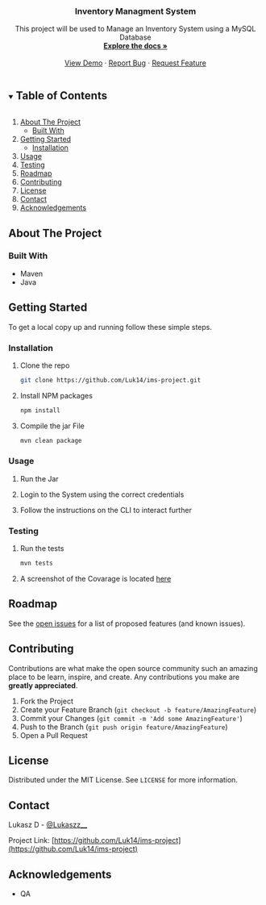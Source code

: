  <h3 align="center">Inventory Managment System</h3>

  <p align="center">
    This project will be used to Manage an Inventory System using a MySQL Database
    <br />
    <a href="https://github.com/Luk14/ims-project"><strong>Explore the docs »</strong></a>
    <br />
    <br />
    <a href="https://github.com/Luk14/ims-project">View Demo</a>
    ·
    <a href="https://github.com/Luk14/ims-project/issues">Report Bug</a>
    ·
    <a href="https://github.com/Luk14/ims-project/issues">Request Feature</a>
  </p>
</p>



<!-- TABLE OF CONTENTS -->
<details open="open">
  <summary><h2 style="display: inline-block">Table of Contents</h2></summary>
  <ol>
    <li>
      <a href="#about-the-project">About The Project</a>
      <ul>
        <li><a href="#built-with">Built With</a></li>
      </ul>
    </li>
    <li>
      <a href="#getting-started">Getting Started</a>
      <ul>
        <li><a href="#installation">Installation</a></li>
      </ul>
    </li>
    <li><a href="#usage">Usage</a></li>
	<li><a href="#testing">Testing</a></li>
    <li><a href="#roadmap">Roadmap</a></li>
    <li><a href="#contributing">Contributing</a></li>
    <li><a href="#license">License</a></li>
    <li><a href="#contact">Contact</a></li>
    <li><a href="#acknowledgements">Acknowledgements</a></li>
  </ol>
</details>



<!-- ABOUT THE PROJECT -->
## About The Project

### Built With

* []()Maven
* []()Java



<!-- GETTING STARTED -->
## Getting Started

To get a local copy up and running follow these simple steps.

### Installation

1. Clone the repo
   ```sh
   git clone https://github.com/Luk14/ims-project.git
   ```
2. Install NPM packages
   ```sh
   npm install
   ```
   
3. Compile the jar File
   ```sh
   mvn clean package
   ```
   
<!-- USAGE -->
### Usage

1. Run the Jar

2. Login to the System using the correct credentials

3. Follow the instructions on the CLI to interact further
   
   
### Testing

1. Run the tests
   ```sh
   mvn tests
   ```
   
2. A screenshot of the Covarage is located [here](https://github.com/Luk14/ims-project/tree/main/Documentations/Screenshots)

<!-- ROADMAP -->
## Roadmap

See the [open issues](https://github.com/Luk14/ims-project/issues) for a list of proposed features (and known issues).


<!-- CONTRIBUTING -->
## Contributing

Contributions are what make the open source community such an amazing place to be learn, inspire, and create. Any contributions you make are **greatly appreciated**.

1. Fork the Project
2. Create your Feature Branch (`git checkout -b feature/AmazingFeature`)
3. Commit your Changes (`git commit -m 'Add some AmazingFeature'`)
4. Push to the Branch (`git push origin feature/AmazingFeature`)
5. Open a Pull Request


<!-- LICENSE -->
## License

Distributed under the MIT License. See `LICENSE` for more information.


<!-- CONTACT -->
## Contact

Lukasz D - [@Lukaszz__](https://twitter.com/Lukaszz__)

Project Link: [https://github.com/Luk14/ims-project](https://github.com/Luk14/ims-project)



<!-- ACKNOWLEDGEMENTS -->
## Acknowledgements

* []()QA





<!-- MARKDOWN LINKS & IMAGES -->
<!-- https://www.markdownguide.org/basic-syntax/#reference-style-links -->
[contributors-shield]: https://img.shields.io/github/contributors/Luk14/repo.svg?style=for-the-badge
[contributors-url]: https://github.com/Luk14/repo/graphs/contributors
[forks-shield]: https://img.shields.io/github/forks/Luk14/repo.svg?style=for-the-badge
[forks-url]: https://github.com/Luk14/repo/network/members
[stars-shield]: https://img.shields.io/github/stars/Luk14/repo.svg?style=for-the-badge
[stars-url]: https://github.com/Luk14/repo/stargazers
[issues-shield]: https://img.shields.io/github/issues/Luk14/repo.svg?style=for-the-badge
[issues-url]: https://github.com/Luk14/repo/issues
[license-shield]: https://img.shields.io/github/license/Luk14/repo.svg?style=for-the-badge
[license-url]: https://github.com/Luk14/repo/blob/master/LICENSE.txt
[linkedin-shield]: https://img.shields.io/badge/-LinkedIn-black.svg?style=for-the-badge&logo=linkedin&colorB=555
[linkedin-url]: https://linkedin.com/in/Luk14
